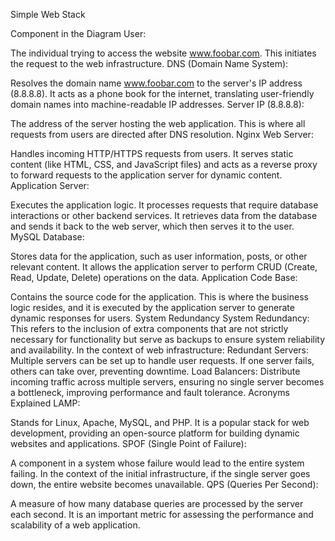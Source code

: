 Simple Web Stack


Component in the Diagram
User:

The individual trying to access the website www.foobar.com. This initiates the request to the web infrastructure.
DNS (Domain Name System):

Resolves the domain name www.foobar.com to the server's IP address (8.8.8.8). It acts as a phone book for the internet, translating user-friendly domain names into machine-readable IP addresses.
Server IP (8.8.8.8):

The address of the server hosting the web application. This is where all requests from users are directed after DNS resolution.
Nginx Web Server:

Handles incoming HTTP/HTTPS requests from users. It serves static content (like HTML, CSS, and JavaScript files) and acts as a reverse proxy to forward requests to the application server for dynamic content.
Application Server:

Executes the application logic. It processes requests that require database interactions or other backend services. It retrieves data from the database and sends it back to the web server, which then serves it to the user.
MySQL Database:

Stores data for the application, such as user information, posts, or other relevant content. It allows the application server to perform CRUD (Create, Read, Update, Delete) operations on the data.
Application Code Base:

Contains the source code for the application. This is where the business logic resides, and it is executed by the application server to generate dynamic responses for users.
System Redundancy
System Redundancy: This refers to the inclusion of extra components that are not strictly necessary for functionality but serve as backups to ensure system reliability and availability. In the context of web infrastructure:
Redundant Servers: Multiple servers can be set up to handle user requests. If one server fails, others can take over, preventing downtime.
Load Balancers: Distribute incoming traffic across multiple servers, ensuring no single server becomes a bottleneck, improving performance and fault tolerance.
Acronyms Explained
LAMP:

Stands for Linux, Apache, MySQL, and PHP. It is a popular stack for web development, providing an open-source platform for building dynamic websites and applications.
SPOF (Single Point of Failure):

A component in a system whose failure would lead to the entire system failing. In the context of the initial infrastructure, if the single server goes down, the entire website becomes unavailable.
QPS (Queries Per Second):

A measure of how many database queries are processed by the server each second. It is an important metric for assessing the performance and scalability of a web application.
